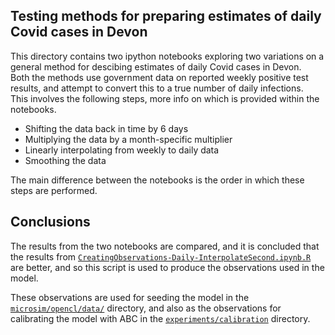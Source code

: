 ## Testing methods for preparing estimates of daily Covid cases in Devon

This directory contains two ipython notebooks exploring two variations on a general method for descibing estimates of daily Covid cases in Devon.  
Both the methods use government data on reported weekly positive test results, and attempt to convert this to a true number of daily infections.  
This involves the following steps, more info on which is provided within the notebooks.

* Shifting the data back in time by 6 days
* Multiplying the data by a month-specific multiplier
* Linearly interpolating from weekly to daily data
* Smoothing the data

The main difference between the notebooks is the order in which these steps are performed. 

## Conclusions
The results from the two notebooks are compared, and it is concluded that the results from [`CreatingObservations-Daily-InterpolateSecond.ipynb.R`](https://github.com/Urban-Analytics/RAMP-UA/tree/Mollys_DA/experiments/calibration/observation_data/TestingMethod/CreatingObservations-Daily-InterpolateSecond.ipynb) are better, and so this script is used to produce the observations used in the model.   
  
These observations are used for seeding the model in the [`microsim/opencl/data/`](
https://github.com/Urban-Analytics/RAMP-UA/blob/Mollys_DA/microsim/opencl/data) directory, and also as the observations for calibrating the model with ABC in the [`experiments/calibration`](
https://github.com/Urban-Analytics/RAMP-UA/blob/Mollys_DA/experiments/calibration) directory.



